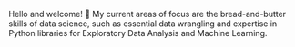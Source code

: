 Hello and welcome! 👋 My current areas of focus are the bread-and-butter skills of data science, such as essential data wrangling and expertise in Python libraries for Exploratory Data Analysis and Machine Learning. 
